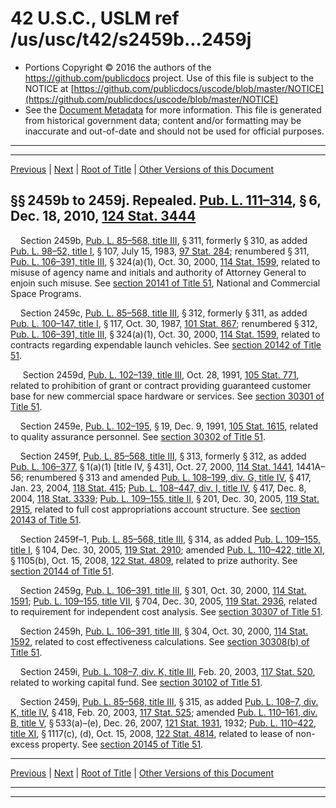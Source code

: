 ---
---

# 42 U.S.C., USLM ref /us/usc/t42/s2459b...2459j

* Portions Copyright © 2016 the authors of the https://github.com/publicdocs project.
  Use of this file is subject to the NOTICE at [https://github.com/publicdocs/uscode/blob/master/NOTICE](https://github.com/publicdocs/uscode/blob/master/NOTICE)
* See the [Document Metadata](././../../../../..//README.md) for more information.
  This file is generated from historical government data; content and/or formatting may be inaccurate and out-of-date and should not be used for official purposes.

----------
----------

[Previous](./../../../../..//us/usc/t42/ch26/schI/m__us_usc_t42_s2459a.md) | [Next](./../../../../..//us/usc/t42/ch26/schI/m__us_usc_t42_s2459j–1.md) | [Root of Title](./../../../../../) | [Other Versions of this Document](https://publicdocs.github.io/go/links?ns=uslm&ref=%2Fus%2Fusc%2Ft42%2Fs2459b...2459j)

## §§ 2459b to 2459j. Repealed. [Pub. L. 111–314][/us/pl/111/314], § 6, Dec. 18, 2010, [124 Stat. 3444][/us/stat/124/3444]

    Section 2459b, [Pub. L. 85–568, title III][/us/pl/85/568/tIII], § 311, formerly § 310, as added [Pub. L. 98–52, title I][/us/pl/98/52/tI], § 107, July 15, 1983, [97 Stat. 284][/us/stat/97/284]; renumbered § 311, [Pub. L. 106–391, title III][/us/pl/106/391/tIII], § 324(a)(1), Oct. 30, 2000, [114 Stat. 1599][/us/stat/114/1599], related to misuse of agency name and initials and authority of Attorney General to enjoin such misuse. See [section 20141 of Title 51][/us/usc/t51/s20141], National and Commercial Space Programs.

    Section 2459c, [Pub. L. 85–568, title III][/us/pl/85/568/tIII], § 312, formerly § 311, as added [Pub. L. 100–147, title I][/us/pl/100/147/tI], § 117, Oct. 30, 1987, [101 Stat. 867][/us/stat/101/867]; renumbered § 312, [Pub. L. 106–391, title III][/us/pl/106/391/tIII], § 324(a)(1), Oct. 30, 2000, [114 Stat. 1599][/us/stat/114/1599], related to contracts regarding expendable launch vehicles. See [section 20142 of Title 51][/us/usc/t51/s20142].

     Section 2459d, [Pub. L. 102–139, title III][/us/pl/102/139/tIII], Oct. 28, 1991, [105 Stat. 771][/us/stat/105/771], related to prohibition of grant or contract providing guaranteed customer base for new commercial space hardware or services. See [section 30301 of Title 51][/us/usc/t51/s30301].

    Section 2459e, [Pub. L. 102–195][/us/pl/102/195], § 19, Dec. 9, 1991, [105 Stat. 1615][/us/stat/105/1615], related to quality assurance personnel. See [section 30302 of Title 51][/us/usc/t51/s30302].

    Section 2459f, [Pub. L. 85–568, title III][/us/pl/85/568/tIII], § 313, formerly § 312, as added [Pub. L. 106–377][/us/pl/106/377], § 1(a)(1) \[title IV, § 431\], Oct. 27, 2000, [114 Stat. 1441][/us/stat/114/1441], 1441A–56; renumbered § 313 and amended [Pub. L. 108–199, div. G, title IV][/us/pl/108/199/dG/tIV], § 417, Jan. 23, 2004, [118 Stat. 415][/us/stat/118/415]; [Pub. L. 108–447, div. I, title IV][/us/pl/108/447/dI/tIV], § 417, Dec. 8, 2004, [118 Stat. 3339][/us/stat/118/3339]; [Pub. L. 109–155, title II][/us/pl/109/155/tII], § 201, Dec. 30, 2005, [119 Stat. 2915][/us/stat/119/2915], related to full cost appropriations account structure. See [section 20143 of Title 51][/us/usc/t51/s20143].

    Section 2459f–1, [Pub. L. 85–568, title III][/us/pl/85/568/tIII], § 314, as added [Pub. L. 109–155, title I][/us/pl/109/155/tI], § 104, Dec. 30, 2005, [119 Stat. 2910][/us/stat/119/2910]; amended [Pub. L. 110–422, title XI][/us/pl/110/422/tXI], § 1105(b), Oct. 15, 2008, [122 Stat. 4809][/us/stat/122/4809], related to prize authority. See [section 20144 of Title 51][/us/usc/t51/s20144].

    Section 2459g, [Pub. L. 106–391, title III][/us/pl/106/391/tIII], § 301, Oct. 30, 2000, [114 Stat. 1591][/us/stat/114/1591]; [Pub. L. 109–155, title VII][/us/pl/109/155/tVII], § 704, Dec. 30, 2005, [119 Stat. 2936][/us/stat/119/2936], related to requirement for independent cost analysis. See [section 30307 of Title 51][/us/usc/t51/s30307].

    Section 2459h, [Pub. L. 106–391, title III][/us/pl/106/391/tIII], § 304, Oct. 30, 2000, [114 Stat. 1592][/us/stat/114/1592], related to cost effectiveness calculations. See [section 30308(b) of Title 51][/us/usc/t51/s30308/b].

    Section 2459i, [Pub. L. 108–7, div. K, title III][/us/pl/108/7/dK/tIII], Feb. 20, 2003, [117 Stat. 520][/us/stat/117/520], related to working capital fund. See [section 30102 of Title 51][/us/usc/t51/s30102].

    Section 2459j, [Pub. L. 85–568, title III][/us/pl/85/568/tIII], § 315, as added [Pub. L. 108–7, div. K, title IV][/us/pl/108/7/dK/tIV], § 418, Feb. 20, 2003, [117 Stat. 525][/us/stat/117/525]; amended [Pub. L. 110–161, div. B, title V][/us/pl/110/161/dB/tV], § 533(a)–(e), Dec. 26, 2007, [121 Stat. 1931][/us/stat/121/1931], 1932; [Pub. L. 110–422, title XI][/us/pl/110/422/tXI], § 1117(c), (d), Oct. 15, 2008, [122 Stat. 4814][/us/stat/122/4814], related to lease of non-excess property. See [section 20145 of Title 51][/us/usc/t51/s20145].

----------

[Previous](./../../../../..//us/usc/t42/ch26/schI/m__us_usc_t42_s2459a.md) | [Next](./../../../../..//us/usc/t42/ch26/schI/m__us_usc_t42_s2459j–1.md) | [Root of Title](./../../../../../) | [Other Versions of this Document](https://publicdocs.github.io/go/links?ns=uslm&ref=%2Fus%2Fusc%2Ft42%2Fs2459b...2459j)

----------
----------

[/us/pl/111/314]: https://publicdocs.github.io/go/links?ns=uslm&ref=%2Fus%2Fpl%2F111%2F314
[/us/stat/124/3444]: https://publicdocs.github.io/go/links?ns=uslm&ref=%2Fus%2Fstat%2F124%2F3444
[/us/pl/85/568/tIII]: https://publicdocs.github.io/go/links?ns=uslm&ref=%2Fus%2Fpl%2F85%2F568%2FtIII
[/us/pl/98/52/tI]: https://publicdocs.github.io/go/links?ns=uslm&ref=%2Fus%2Fpl%2F98%2F52%2FtI
[/us/stat/97/284]: https://publicdocs.github.io/go/links?ns=uslm&ref=%2Fus%2Fstat%2F97%2F284
[/us/pl/106/391/tIII]: https://publicdocs.github.io/go/links?ns=uslm&ref=%2Fus%2Fpl%2F106%2F391%2FtIII
[/us/stat/114/1599]: https://publicdocs.github.io/go/links?ns=uslm&ref=%2Fus%2Fstat%2F114%2F1599
[/us/usc/t51/s20141]: https://publicdocs.github.io/go/links?ns=uslm&ref=%2Fus%2Fusc%2Ft51%2Fs20141
[/us/pl/85/568/tIII]: https://publicdocs.github.io/go/links?ns=uslm&ref=%2Fus%2Fpl%2F85%2F568%2FtIII
[/us/pl/100/147/tI]: https://publicdocs.github.io/go/links?ns=uslm&ref=%2Fus%2Fpl%2F100%2F147%2FtI
[/us/stat/101/867]: https://publicdocs.github.io/go/links?ns=uslm&ref=%2Fus%2Fstat%2F101%2F867
[/us/pl/106/391/tIII]: https://publicdocs.github.io/go/links?ns=uslm&ref=%2Fus%2Fpl%2F106%2F391%2FtIII
[/us/stat/114/1599]: https://publicdocs.github.io/go/links?ns=uslm&ref=%2Fus%2Fstat%2F114%2F1599
[/us/usc/t51/s20142]: https://publicdocs.github.io/go/links?ns=uslm&ref=%2Fus%2Fusc%2Ft51%2Fs20142
[/us/pl/102/139/tIII]: https://publicdocs.github.io/go/links?ns=uslm&ref=%2Fus%2Fpl%2F102%2F139%2FtIII
[/us/stat/105/771]: https://publicdocs.github.io/go/links?ns=uslm&ref=%2Fus%2Fstat%2F105%2F771
[/us/usc/t51/s30301]: https://publicdocs.github.io/go/links?ns=uslm&ref=%2Fus%2Fusc%2Ft51%2Fs30301
[/us/pl/102/195]: https://publicdocs.github.io/go/links?ns=uslm&ref=%2Fus%2Fpl%2F102%2F195
[/us/stat/105/1615]: https://publicdocs.github.io/go/links?ns=uslm&ref=%2Fus%2Fstat%2F105%2F1615
[/us/usc/t51/s30302]: https://publicdocs.github.io/go/links?ns=uslm&ref=%2Fus%2Fusc%2Ft51%2Fs30302
[/us/pl/85/568/tIII]: https://publicdocs.github.io/go/links?ns=uslm&ref=%2Fus%2Fpl%2F85%2F568%2FtIII
[/us/pl/106/377]: https://publicdocs.github.io/go/links?ns=uslm&ref=%2Fus%2Fpl%2F106%2F377
[/us/stat/114/1441]: https://publicdocs.github.io/go/links?ns=uslm&ref=%2Fus%2Fstat%2F114%2F1441
[/us/pl/108/199/dG/tIV]: https://publicdocs.github.io/go/links?ns=uslm&ref=%2Fus%2Fpl%2F108%2F199%2FdG%2FtIV
[/us/stat/118/415]: https://publicdocs.github.io/go/links?ns=uslm&ref=%2Fus%2Fstat%2F118%2F415
[/us/pl/108/447/dI/tIV]: https://publicdocs.github.io/go/links?ns=uslm&ref=%2Fus%2Fpl%2F108%2F447%2FdI%2FtIV
[/us/stat/118/3339]: https://publicdocs.github.io/go/links?ns=uslm&ref=%2Fus%2Fstat%2F118%2F3339
[/us/pl/109/155/tII]: https://publicdocs.github.io/go/links?ns=uslm&ref=%2Fus%2Fpl%2F109%2F155%2FtII
[/us/stat/119/2915]: https://publicdocs.github.io/go/links?ns=uslm&ref=%2Fus%2Fstat%2F119%2F2915
[/us/usc/t51/s20143]: https://publicdocs.github.io/go/links?ns=uslm&ref=%2Fus%2Fusc%2Ft51%2Fs20143
[/us/pl/85/568/tIII]: https://publicdocs.github.io/go/links?ns=uslm&ref=%2Fus%2Fpl%2F85%2F568%2FtIII
[/us/pl/109/155/tI]: https://publicdocs.github.io/go/links?ns=uslm&ref=%2Fus%2Fpl%2F109%2F155%2FtI
[/us/stat/119/2910]: https://publicdocs.github.io/go/links?ns=uslm&ref=%2Fus%2Fstat%2F119%2F2910
[/us/pl/110/422/tXI]: https://publicdocs.github.io/go/links?ns=uslm&ref=%2Fus%2Fpl%2F110%2F422%2FtXI
[/us/stat/122/4809]: https://publicdocs.github.io/go/links?ns=uslm&ref=%2Fus%2Fstat%2F122%2F4809
[/us/usc/t51/s20144]: https://publicdocs.github.io/go/links?ns=uslm&ref=%2Fus%2Fusc%2Ft51%2Fs20144
[/us/pl/106/391/tIII]: https://publicdocs.github.io/go/links?ns=uslm&ref=%2Fus%2Fpl%2F106%2F391%2FtIII
[/us/stat/114/1591]: https://publicdocs.github.io/go/links?ns=uslm&ref=%2Fus%2Fstat%2F114%2F1591
[/us/pl/109/155/tVII]: https://publicdocs.github.io/go/links?ns=uslm&ref=%2Fus%2Fpl%2F109%2F155%2FtVII
[/us/stat/119/2936]: https://publicdocs.github.io/go/links?ns=uslm&ref=%2Fus%2Fstat%2F119%2F2936
[/us/usc/t51/s30307]: https://publicdocs.github.io/go/links?ns=uslm&ref=%2Fus%2Fusc%2Ft51%2Fs30307
[/us/pl/106/391/tIII]: https://publicdocs.github.io/go/links?ns=uslm&ref=%2Fus%2Fpl%2F106%2F391%2FtIII
[/us/stat/114/1592]: https://publicdocs.github.io/go/links?ns=uslm&ref=%2Fus%2Fstat%2F114%2F1592
[/us/usc/t51/s30308/b]: https://publicdocs.github.io/go/links?ns=uslm&ref=%2Fus%2Fusc%2Ft51%2Fs30308%2Fb
[/us/pl/108/7/dK/tIII]: https://publicdocs.github.io/go/links?ns=uslm&ref=%2Fus%2Fpl%2F108%2F7%2FdK%2FtIII
[/us/stat/117/520]: https://publicdocs.github.io/go/links?ns=uslm&ref=%2Fus%2Fstat%2F117%2F520
[/us/usc/t51/s30102]: https://publicdocs.github.io/go/links?ns=uslm&ref=%2Fus%2Fusc%2Ft51%2Fs30102
[/us/pl/85/568/tIII]: https://publicdocs.github.io/go/links?ns=uslm&ref=%2Fus%2Fpl%2F85%2F568%2FtIII
[/us/pl/108/7/dK/tIV]: https://publicdocs.github.io/go/links?ns=uslm&ref=%2Fus%2Fpl%2F108%2F7%2FdK%2FtIV
[/us/stat/117/525]: https://publicdocs.github.io/go/links?ns=uslm&ref=%2Fus%2Fstat%2F117%2F525
[/us/pl/110/161/dB/tV]: https://publicdocs.github.io/go/links?ns=uslm&ref=%2Fus%2Fpl%2F110%2F161%2FdB%2FtV
[/us/stat/121/1931]: https://publicdocs.github.io/go/links?ns=uslm&ref=%2Fus%2Fstat%2F121%2F1931
[/us/pl/110/422/tXI]: https://publicdocs.github.io/go/links?ns=uslm&ref=%2Fus%2Fpl%2F110%2F422%2FtXI
[/us/stat/122/4814]: https://publicdocs.github.io/go/links?ns=uslm&ref=%2Fus%2Fstat%2F122%2F4814
[/us/usc/t51/s20145]: https://publicdocs.github.io/go/links?ns=uslm&ref=%2Fus%2Fusc%2Ft51%2Fs20145


